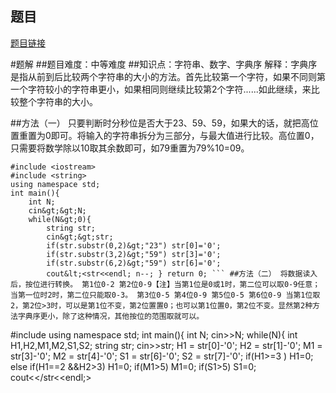 ## 题目
[题目链接](https://www.nowcoder.com/practice/72f3cc4658024d12bcc122c29b35394e?tpId=182&tqId=117506&sourceUrl=/exam/oj&channenl=wgithub&fromPut=wgithub)

#题解
##题目难度：中等难度
##知识点：字符串、数字、字典序
解释：字典序是指从前到后比较两个字符串的大小的方法。首先比较第一个字符，如果不同则第一个字符较小的字符串更小，如果相同则继续比较第2个字符......如此继续，来比较整个字符串的大小。

##方法（一）
只要判断时分秒位是否大于23、59、59，如果大的话，就把高位置重置为0即可。将输入的字符串拆分为三部分，与最大值进行比较。高位置0，只需要将数学除以10取其余数即可，如79重置为79%10=09。

```
#include <iostream>
#include <string>
using namespace std;
int main(){
    int N;
    cin&gt;&gt;N;
    while(N&gt;0){
        string str; 
        cin&gt;&gt;str;
        if(str.substr(0,2)&gt;"23") str[0]='0';
        if(str.substr(3,2)&gt;"59") str[3]='0';
        if(str.substr(6,2)&gt;"59") str[6]='0';
        cout&lt;<str<<endl; n--; } return 0; ``` ##方法（二） 将数据读入后，按位进行转换。 第1位0-2 第2位0-9【注】当第1位是0或1时，第二位可以取0-9任意；当第一位时2时，第二位只能取0-3。 第3位0-5 第4位0-9 第5位0-5 第6位0-9 当第1位取2，第2位>3时，可以是第1位不变，第2位置置0；也可以第1位置0，第2位不变。显然第2种方法字典序更小，除了这种情况，其他按位的范围取就可以。

```
#include<iostream>
using namespace std;
int main(){
    int N;
    cin&gt;&gt;N;
    while(N){
        int H1,H2,M1,M2,S1,S2;
        string str;
        cin&gt;&gt;str;
        H1 = str[0]-'0';
        H2 = str[1]-'0';
        M1 = str[3]-'0';
        M2 = str[4]-'0';
        S1 = str[6]-'0';
        S2 = str[7]-'0';
        if(H1&gt;=3 ) H1=0;
        else if(H1==2 &amp;&amp;H2&gt;3) H1=0;
        if(M1&gt;5) M1=0;
        if(S1&gt;5) S1=0;
		cout&lt;</iostream></str<<endl;></string></iostream>